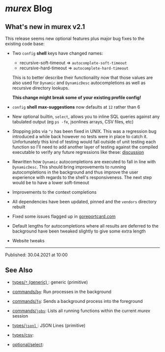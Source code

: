 # _murex_ Blog

## What's new in murex v2.1

This release seems new optional features plus major bug fixes to the existing
code base:

* Two `config` **shell** keys have changed names:

  * recursive-soft-timeout => `autocomplete-soft-timeout`
  * recursive-hard-timeout => `autocomplete-hard-timeout`

  This is to better describe their functionality now that those values are
  also used for `Dynamic` and `DynamicDesc` autocompletions as well as
  recursive directory lookups.

  **This change might break some of your existing profile config!**

* `config` **shell** **max-suggestions** now defaults at `12` rather than 6

* New optional builtin, `select`, allows you to inline SQL queries against
  any tabulated output (eg `ps -fe`, jsonlines arrays, CSV files, etc)

* Stopping jobs via `^z` has been fixed in UNIX. This was a regression bug
  introduced a while back however no tests were in place to catch it.
  Unfortunately this kind of testing would fall outside of unit testing each
  function so I'll need to add another layer of testing against the compiled
  executable to verify any future regressions like these: [discussion](https://github.com/lmorg/murex/issues/318)

* Rewritten how `Dynamic` autocompletions are executed to fall in line with
  `DynamicDesc`. This should bring improvements to running autocompletions
  in the background and thus improve the user experience with regards to the
  shell's responsiveness. The next step would be to have a lower soft-timeout

* Improvements to the context completions

* All dependencies have been updated, pinned and the `vendors` directory
  rebuilt

* Fixed some issues flagged up in [goreportcard.com](https://goreportcard.com/report/github.com/lmorg/murex)

* Default lengths for autocompletions where all results are deferred to the
  background have been tweaked slightly to give some extra length

* Website tweaks

<hr>

Published: 30.04.2021 at 10:00

## See Also

* [types/`*` (generic) ](../types/generic.md):
  generic (primitive)
* [commands/`bg`](../commands/bg.md):
  Run processes in the background
* [commands/`fg`](../commands/fg.md):
  Sends a background process into the foreground
* [commands/`jobs`](../commands/fid-list.md):
  Lists all running functions within the current _murex_ session
* [types/`jsonl` ](../types/jsonl.md):
  JSON Lines (primitive)
* [types/csv](../types/csv.md):
  
* [optional/select](../optional/select.md):
  